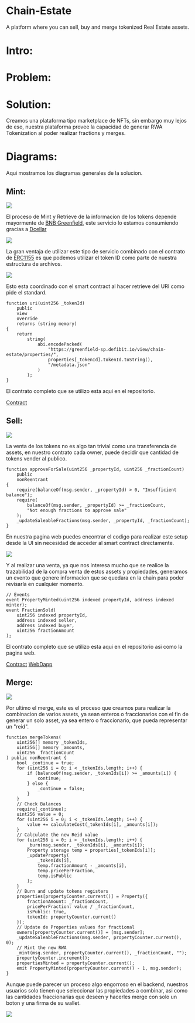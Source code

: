 # Chain-Estate
A platform where you can sell, buy and merge tokenized Real Estate assets.

# Intro:

# Problem:

# Solution:

Creamos una plataforma tipo marketplace de NFTs, sin embargo muy lejos de eso, nuestra plataforma provee la capacidad de generar RWA Tokenization al poder realizar fractions y merges.

# Diagrams:

Aqui mostramos los diagramas generales de la solucion.

## Mint:

<img src="./Images/chain-estate-mint.drawio.png">

El proceso de Mint y Retrieve de la informacion de los tokens depende mayormente de [BNB Greenfield](https://greenfield.bnbchain.org/en), este servicio lo estamos consumiendo gracias a [Dcellar](https://dcellar.io/)

<img src="./Images/dcellar.png">

La gran ventaja de utilizar este tipo de servicio combinado con el contrato de [ERC1155](./Contracts/Properties.sol) es que podemos utilizar el token ID como parte de nuestra estructura de archivos.

<img src="./Images/dcellar2.png">

Esto esta coordinado con el smart contract al hacer retrieve del URI como pide el standard.

    function uri(uint256 _tokenId)
        public
        view
        override
        returns (string memory)
    {
        return
            string(
                abi.encodePacked(
                    "https://greenfield-sp.defibit.io/view/chain-estate/properties/",
                    properties[_tokenId].tokenId.toString(),
                    "/metadata.json"
                )
            );
    }

El contrato completo que se utilizo esta aqui en el repositorio.

[Contract](./Contracts/Properties.sol)

## Sell:

<img src="./Images/chain-estate-sell.drawio.png">

La venta de los tokens no es algo tan trivial como una transferencia de assets, en nuestro contrato cada owner, puede decidir que cantidad de tokens vender al publico.

    function approveForSale(uint256 _propertyId, uint256 _fractionCount)
        public
        nonReentrant
    {
        require(balanceOf(msg.sender, _propertyId) > 0, "Insufficient balance");
        require(
            balanceOf(msg.sender, _propertyId) >= _fractionCount,
            "Not enough fractions to approve sale"
        );
        _updateSaleableFractions(msg.sender, _propertyId, _fractionCount);
    }

En nuestra pagina web puedes encontrar el codigo para realizar este setup desde la UI sin necesidad de acceder al smart contract directamente.

<img src="./Images/ui.png">

Y al realizar una venta, ya que nos interesa mucho que se realice la trazabilidad de la compra venta de estos assets y propiedades, generamos un evento que genere informacion que se quedara en la chain para poder revisarla en cualquier momento.

    // Events
    event PropertyMinted(uint256 indexed propertyId, address indexed minter);
    event FractionSold(
        uint256 indexed propertyId,
        address indexed seller,
        address indexed buyer,
        uint256 fractionAmount
    );


El contrato completo que se utilizo esta aqui en el repositorio asi como la pagina web.

[Contract](./Contracts/Properties.sol)
[WebDapp](./web-dapp/src/app/)

## Merge:

<img src="./Images/chain-estate-mint.drawio.png">

Por ultimo el merge, este es el proceso que creamos para realizar la combinacion de varios assets, ya sean enteros o fraccionarios con el fin de generar un solo asset, ya sea entero o fraccionario, que pueda representar un "reid".

    function mergeTokens(
        uint256[] memory _tokenIds,
        uint256[] memory _amounts,
        uint256 _fractionCount
    ) public nonReentrant {
        bool _continue = true;
        for (uint256 i = 0; i < _tokenIds.length; i++) {
            if (balanceOf(msg.sender, _tokenIds[i]) >= _amounts[i]) {
                continue;
            } else {
                _continue = false;
            }
        }
        // Check Balances
        require(_continue);
        uint256 value = 0;
        for (uint256 i = 0; i < _tokenIds.length; i++) {
            value += calculateCost(_tokenIds[i], _amounts[i]);
        }
        // Calculate the new Reid value 
        for (uint256 i = 0; i < _tokenIds.length; i++) {
            _burn(msg.sender, _tokenIds[i], _amounts[i]);
            Property storage temp = properties[_tokenIds[i]];
            _updateProperty(
                _tokenIds[i],
                temp.fractionAmount - _amounts[i],
                temp.pricePerFraction,
                temp.isPublic
            );
        }
        // Burn and update tokens registers
        properties[propertyCounter.current()] = Property({
            fractionAmount: _fractionCount,
            pricePerFraction: value / _fractionCount,
            isPublic: true,
            tokenId: propertyCounter.current()
        });
        // Update de Properties values for fractional
        owners[propertyCounter.current()] = [msg.sender];
        _updateSaleableFractions(msg.sender, propertyCounter.current(), 0);
        // Mint the new RWA
        _mint(msg.sender, propertyCounter.current(), _fractionCount, "");
        propertyCounter.increment();
        propertiesMinted = propertyCounter.current();
        emit PropertyMinted(propertyCounter.current() - 1, msg.sender);
    }

Aunque puede parecer un proceso algo engorroso en el backend, nuestros usuarios solo tienen que seleccionar las propiedades a combinar, asi como las cantidades fraccionarias que deseen y hacerles merge con solo un boton y una firma de su wallet.

<img src="./Images/merge.png">